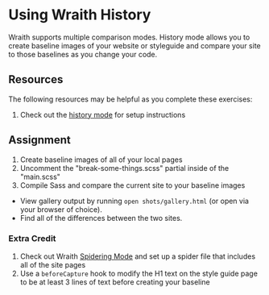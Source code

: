 # Using Wraith History

Wraith supports multiple comparison modes. History mode allows you to create baseline images of your website or styleguide and compare your site to those baselines as you change your code.

## Resources

The following resources may be helpful as you complete these exercises:

1. Check out the [history mode](http://bbc-news.github.io/wraith/index.html#HistoryMode) for setup instructions


## Assignment

1. Create baseline images of all of your local pages
2. Uncomment the "break-some-things.scss" partial inside of the "main.scss"
3. Compile Sass and compare the current site to your baseline images
- View gallery output by running `open shots/gallery.html` (or open via your browser of choice).
- Find all of the differences between the two sites.

### Extra Credit
1. Check out Wraith [Spidering Mode](http://bbc-news.github.io/wraith/index.html#SpideringMode) and set up a spider file that includes all of the site pages
2. Use a `beforeCapture` hook to modify the H1 text on the style guide page to be at least 3 lines of text before creating your baseline

